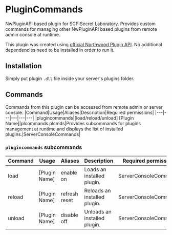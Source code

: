# PluginCommands
NwPluginAPI based plugin for SCP:Secret Laboratory. Provides custom commands for managing other NwPluginAPI based plugins from remote admin console at runtime.
 
This plugin was created using [official Northwood Plugin API](https://github.com/northwood-studios/NwPluginAPI). No additional dependencies need to be installed in order to run it.
 
## Installation
Simply put plugin `.dll` file inside your server's plugins folder.

## Commands
Commands from this plugin can be accessed from remote admin or server console.
|Command|Usage|Aliases|Description|Required permissions|
|---|---|---|---|---|
|plugincommands|[load/reload/unload] [Plugin Name]|plcommands plcmds|Provides subcommands for plugins management at runtime and displays the list of installed plugins.|ServerConsoleCommands|

### `plugincommands` subcommands
|Command|Usage|Aliases|Description|Required permissions|
|---|---|---|---|---|
|load|[Plugin Name]|enable on|Loads an installed plugin.|ServerConsoleCommands|
|reload|[Plugin Name]|refresh reset|Reloads an installed plugin.|ServerConsoleCommands|
|unload|[Plugin Name]|disable off|Unloads an installed plugin.|ServerConsoleCommands|
